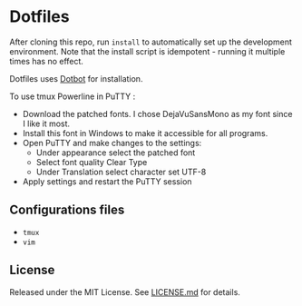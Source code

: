 Dotfiles
========

After cloning this repo, run `install` to automatically set up the
development environment. Note that the install script is idempotent - running
it multiple times has no effect.

Dotfiles uses [Dotbot][dotbot] for installation.

To use tmux Powerline in PuTTY :
- Download the patched fonts. I chose DejaVuSansMono as my font since I like it most.
- Install this font in Windows to make it accessible for all programs.
- Open PuTTY and make changes to the settings:
    - Under appearance select the patched font
    - Select font quality Clear Type
    - Under Translation select character set UTF-8
- Apply settings and restart the PuTTY session

Configurations files
--------------------

* `tmux`
* `vim`

License
-------

Released under the MIT License. See [LICENSE.md][license] for details.

[dotbot]: https://github.com/anishathalye/dotbot
[license]: LICENSE.md
